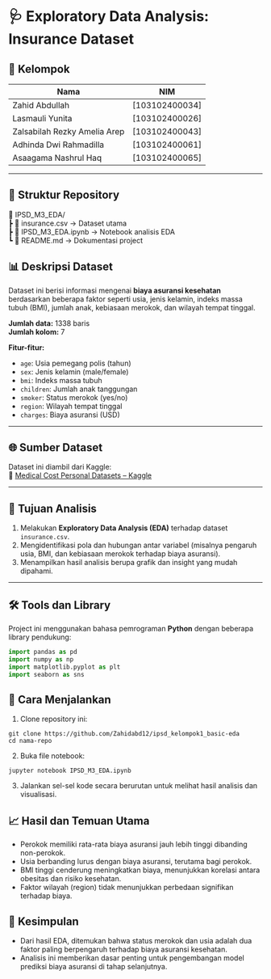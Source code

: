 # 🩺 Exploratory Data Analysis: Insurance Dataset

## 👥 Kelompok
| Nama | NIM |
|------|-----|
| Zahid Abdullah | [103102400034] |
| Lasmauli Yunita | [103102400026] |
| Zalsabilah Rezky Amelia Arep | [103102400043] |
| Adhinda Dwi Rahmadilla | [103102400061] |
| Asaagama Nashrul Haq | [103102400065] |

---

## 📂 Struktur Repository
📁 IPSD_M3_EDA/<br>
┣ 📜 insurance.csv → Dataset utama <br>
┣ 📘 IPSD_M3_EDA.ipynb → Notebook analisis EDA <br>
┗ 📄 README.md → Dokumentasi project 

## 📊 Deskripsi Dataset
Dataset ini berisi informasi mengenai **biaya asuransi kesehatan** berdasarkan beberapa faktor seperti usia, jenis kelamin, indeks massa tubuh (BMI), jumlah anak, kebiasaan merokok, dan wilayah tempat tinggal.

**Jumlah data:** 1338 baris  
**Jumlah kolom:** 7  

**Fitur-fitur:**
- `age`: Usia pemegang polis (tahun)
- `sex`: Jenis kelamin (male/female)
- `bmi`: Indeks massa tubuh
- `children`: Jumlah anak tanggungan
- `smoker`: Status merokok (yes/no)
- `region`: Wilayah tempat tinggal
- `charges`: Biaya asuransi (USD)

---

## 🌐 Sumber Dataset
Dataset ini diambil dari Kaggle:  
🔗 [Medical Cost Personal Datasets – Kaggle](https://www.kaggle.com/datasets/mosapabdelghany/medical-insurance-cost-dataset)  

---

## 🎯 Tujuan Analisis
1. Melakukan **Exploratory Data Analysis (EDA)** terhadap dataset `insurance.csv`.  
2. Mengidentifikasi pola dan hubungan antar variabel (misalnya pengaruh usia, BMI, dan kebiasaan merokok terhadap biaya asuransi).  
3. Menampilkan hasil analisis berupa grafik dan insight yang mudah dipahami.

---

## 🛠️ Tools dan Library
Project ini menggunakan bahasa pemrograman **Python** dengan beberapa library pendukung:

```python
import pandas as pd
import numpy as np
import matplotlib.pyplot as plt
import seaborn as sns
```
## 🚀 Cara Menjalankan
1. Clone repository ini:
```
git clone https://github.com/Zahidabd12/ipsd_kelompok1_basic-eda
cd nama-repo
```
2. Buka file notebook:
```
jupyter notebook IPSD_M3_EDA.ipynb
```
3. Jalankan sel-sel kode secara berurutan untuk melihat hasil analisis dan visualisasi.

## 📈 Hasil dan Temuan Utama
- Perokok memiliki rata-rata biaya asuransi jauh lebih tinggi dibanding non-perokok.
- Usia berbanding lurus dengan biaya asuransi, terutama bagi perokok.
- BMI tinggi cenderung meningkatkan biaya, menunjukkan korelasi antara obesitas dan risiko kesehatan.
- Faktor wilayah (region) tidak menunjukkan perbedaan signifikan terhadap biaya.

## 🧾 Kesimpulan
- Dari hasil EDA, ditemukan bahwa status merokok dan usia adalah dua faktor paling berpengaruh terhadap biaya asuransi kesehatan.
- Analisis ini memberikan dasar penting untuk pengembangan model prediksi biaya asuransi di tahap selanjutnya.
